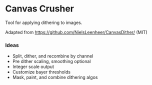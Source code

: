 # Canvas Crusher

Tool for applying dithering to images.

Adapted from https://github.com/NielsLeenheer/CanvasDither/ (MIT)

### Ideas

- Split, dither, and recombine by channel
- Pre dither scaling, smoothing optional
- Integer scale output
- Customize bayer thresholds
- Mask, paint, and combine dithering algos
